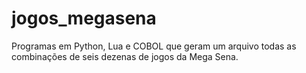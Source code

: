 # jogos_megasena
Programas em Python, Lua e COBOL que geram um arquivo todas as combinações de seis dezenas de jogos da Mega Sena.
